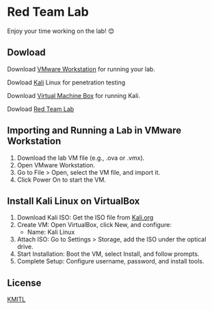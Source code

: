 # Red Team Lab

Enjoy your time working on the lab! 😊

## Dowload
Download [VMware Workstation](https://blogs.vmware.com/workstation/2024/05/vmware-workstation-pro-now-available-free-for-personal-use.html) for running your lab.

Dowload [Kali](https://www.kali.org/get-kali/) Linux for penetration testing

Download [Virtual Machine Box](https://www.virtualbox.org/wiki/Downloads) for running Kali.

Dowload [Red Team Lab](https://drive.google.com/drive/folders/1eJo3GosfxehzXDvo8Bd8AdXzl0ag7Fsl?usp=sharing)

## Importing and Running a Lab in VMware Workstation

1. Download the lab VM file (e.g., .ova or .vmx).
2. Open VMware Workstation.
3. Go to File > Open, select the VM file, and import it.
4. Click Power On to start the VM.

## Install Kali Linux on VirtualBox

1. Download Kali ISO: Get the ISO file from [Kali.org](https://www.kali.org/get-kali/)
2. Create VM: Open VirtualBox, click New, and configure:
   - Name: Kali Linux
3. Attach ISO: Go to Settings > Storage, add the ISO under the optical drive.
4. Start Installation: Boot the VM, select Install, and follow prompts.
5. Complete Setup: Configure username, password, and install tools.

## License

[KMITL](https://www.kmitl.ac.th/)
